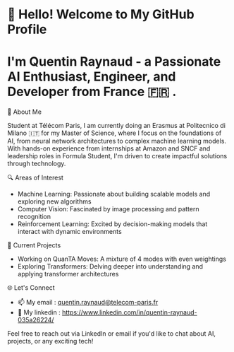 # 👋 Hello! Welcome to My GitHub Profile
# I'm Quentin Raynaud - a Passionate AI Enthusiast, Engineer, and Developer from France 🇫🇷 . 
🚀 About Me

Student at Télécom Paris, I am currently doing an Erasmus at Politecnico di Milano 🇮🇹 for my Master of Science, where I focus on the foundations of AI, from neural network architectures to complex machine learning models. With hands-on experience from internships at Amazon and SNCF and leadership roles in Formula Student, I'm driven to create impactful solutions through technology.

🔍 Areas of Interest

- Machine Learning: Passionate about building scalable models and exploring new algorithms
- Computer Vision: Fascinated by image processing and pattern recognition
- Reinforcement Learning: Excited by decision-making models that interact with dynamic environments

📘 Current Projects

- Working on QuanTA Moves: A mixture of 4 modes with even weightings
- Exploring Transformers: Delving deeper into understanding and applying transformer architectures

🌐 Let's Connect
- 📫 My email : quentin.raynaud@telecom-paris.fr
- 👥 My linkedin : https://www.linkedin.com/in/quentin-raynaud-035a26224/

Feel free to reach out via LinkedIn or email if you'd like to chat about AI, projects, or any exciting tech!
<!---
quentinrtelecom/quentinrtelecom is a ✨ special ✨ repository because its `README.md` (this file) appears on your GitHub profile.
You can click the Preview link to take a look at your changes.
--->
